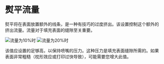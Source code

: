 熨平流量
====
熨平将在表面放置额外的线条，是一种有技巧的过度挤出。该设置控制这个额外的挤出流量。流量对于填充表面的缝隙至关重要。

<!--screenshot {
"image_path": "ironing_enabled_enabled.png",
"models": [
{
"script": "dial_brace.scad",
"transformation": ["scale(0.5)"]
}
],
"camera_position": [0, 14, 83],
"settings": {
"layer_height": 0.2,
"ironing_enabled": true
},
"colours": 64
}-->
<!--screenshot {
"image_path": "ironing_flow.png",
"models": [
{
"script": "dial_brace.scad",
"transformation": ["scale(0.5)"]
}
],
"camera_position": [0, 14, 83],
"settings": {
"layer_height": 0.2,
"ironing_enabled": true,
"ironing_flow": 20
},
"colours": 64
}-->
![流量为10%时](../images/ironing_enabled_enabled.png)
![流量为20%时](../images/ironing_flow.png)

该值应设置的足够高，以保持喷嘴的压力。这种压力是填充表面缝隙所需的。如果表面非常粗糙（枕形效应或打印过快导致），可能需要您增大此值。
